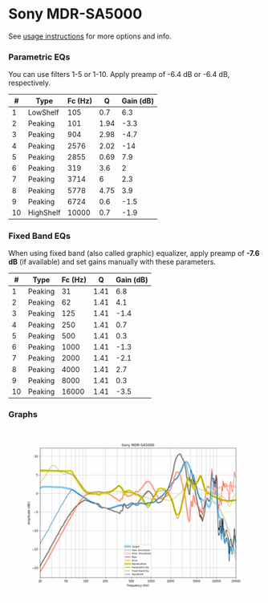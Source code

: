 # Sony MDR-SA5000
See [usage instructions](https://github.com/jaakkopasanen/AutoEq#usage) for more options and info.

### Parametric EQs
You can use filters 1-5 or 1-10. Apply preamp of -6.4 dB or -6.4 dB, respectively.

|   # | Type      |   Fc (Hz) |    Q |   Gain (dB) |
|-----|-----------|-----------|------|-------------|
|   1 | LowShelf  |       105 | 0.7  |         6.3 |
|   2 | Peaking   |       101 | 1.94 |        -3.3 |
|   3 | Peaking   |       904 | 2.98 |        -4.7 |
|   4 | Peaking   |      2576 | 2.02 |       -14   |
|   5 | Peaking   |      2855 | 0.69 |         7.9 |
|   6 | Peaking   |       319 | 3.6  |         2   |
|   7 | Peaking   |      3714 | 6    |         2.3 |
|   8 | Peaking   |      5778 | 4.75 |         3.9 |
|   9 | Peaking   |      6724 | 0.6  |        -1.5 |
|  10 | HighShelf |     10000 | 0.7  |        -1.9 |

### Fixed Band EQs
When using fixed band (also called graphic) equalizer, apply preamp of **-7.6 dB** (if available) and set gains manually with these parameters.

|   # | Type    |   Fc (Hz) |    Q |   Gain (dB) |
|-----|---------|-----------|------|-------------|
|   1 | Peaking |        31 | 1.41 |         6.8 |
|   2 | Peaking |        62 | 1.41 |         4.1 |
|   3 | Peaking |       125 | 1.41 |        -1.4 |
|   4 | Peaking |       250 | 1.41 |         0.7 |
|   5 | Peaking |       500 | 1.41 |         0.3 |
|   6 | Peaking |      1000 | 1.41 |        -1.3 |
|   7 | Peaking |      2000 | 1.41 |        -2.1 |
|   8 | Peaking |      4000 | 1.41 |         2.7 |
|   9 | Peaking |      8000 | 1.41 |         0.3 |
|  10 | Peaking |     16000 | 1.41 |        -3.5 |

### Graphs
![](./Sony%20MDR-SA5000.png)
